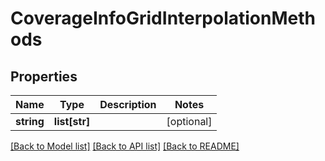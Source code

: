 # CoverageInfoGridInterpolationMethods

## Properties
Name | Type | Description | Notes
------------ | ------------- | ------------- | -------------
**string** | **list[str]** |  | [optional] 

[[Back to Model list]](../README.md#documentation-for-models) [[Back to API list]](../README.md#documentation-for-api-endpoints) [[Back to README]](../README.md)


